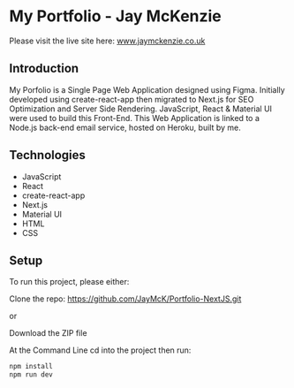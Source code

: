 # My Portfolio - Jay McKenzie

Please visit the live site here: www.jaymckenzie.co.uk

## Introduction

My Porfolio is a Single Page Web Application designed using Figma. Initially developed using create-react-app then migrated to Next.js for SEO Optimization and Server Side Rendering. JavaScript, React & Material UI were used to build this Front-End. This Web Application is linked to a Node.js back-end email service, hosted on Heroku, built by me.

## Technologies

- JavaScript
- React
- create-react-app
- Next.js
- Material UI
- HTML
- CSS

## Setup

To run this project, please either:

Clone the repo: https://github.com/JayMcK/Portfolio-NextJS.git

or

Download the ZIP file

At the Command Line cd into the project then run:

```sh
npm install
npm run dev
```
